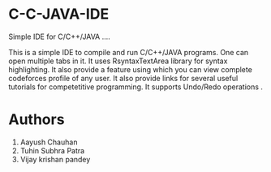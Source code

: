 # C-C-JAVA-IDE
Simple IDE for C/C++/JAVA ....
 
 
This is a simple IDE to compile and run C/C++/JAVA programs.
One can open multiple tabs in it. 
It uses RsyntaxTextArea library for syntax highlighting.
It also provide a  feature using which you can view complete codeforces profile of any user. 
It also provide links for several useful tutorials for competetitive programming. 
It supports Undo/Redo operations .

# Authors
  1. Aayush Chauhan
  2. Tuhin Subhra Patra
  3. Vijay krishan pandey

